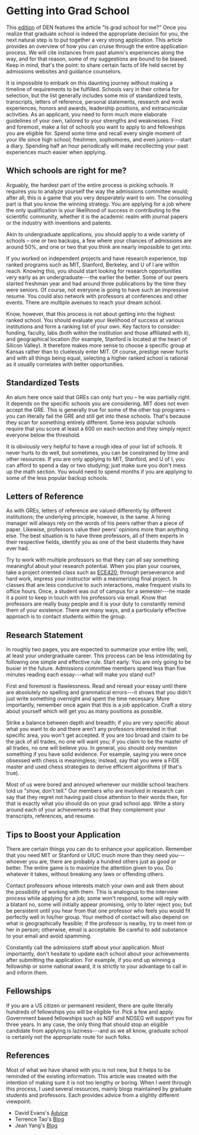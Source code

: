 # Getting into Grad School


This [edition](6.Is%20grad%20school%20for%you.md) of DEN features the article "Is grad school for me?" Once you realize that graduate school is indeed the appropriate decision for you, the next natural step is to put together a very strong application. This article provides an overview of how you can cruise through the entire application process. We will cite instances from past alumni's experiences along the way, and for that reason, some of my suggestions are bound to be biased. Keep in mind, that's the point: to share certain facts of life held secret by admissions websites and guidance counselors. 

It is impossible to embark on this daunting journey without making a timeline of requirements to be fulfilled. Schools vary in their criteria for selection, but the list generally includes some mix of standardized tests, transcripts, letters of reference, personal statements, research and work experiences, honors and awards, leadership positions, and extracurricular activities. As an applicant, you need to form much more elaborate guidelines of your own, tailored to your strengths and weaknesses. First and foremost, make a list of schools you want to apply to and fellowships you are eligible for. Spend some time and recall every single moment of your life since high school; freshmen, sophomores, and even juniors---start a diary. Spending half an hour periodically will make recollecting your past experiences much easier when applying.

## Which schools are right for me?
Arguably, the hardest part of the entire process is picking schools. It requires you to analyze yourself the way the admissions committee would; after all, this is a game that you very desperately want to win. The consoling part is that you know the winning strategy. You are applying for a job where the only qualification is your likelihood of success in contributing to the scientific community, whether it is the academic realm with journal papers or the industry with inventions and patents.
 
Akin to undergraduate applications, you should apply to a wide variety of schools – one or two backups, a few where your chances of admissions are around 50%, and one or two that you think are nearly impossible to get into.
 
If you worked on independent projects and have research experience, top ranked programs such as MIT, Stanford, Berkeley, and U of I are within reach. Knowing this, you should start looking for research opportunities very early as an undergraduate---the earlier the better. Some of our peers started freshman year and had around three publications by the time they were seniors. Of course, not everyone is going to have such an impressive resume. You could also network with professors at conferences and other events. There are multiple avenues to reach your dream school. 

Know, however, that this process is not about getting into the highest ranked school. You should evaluate your likelihood of success at various institutions and form a ranking list of your own. Key factors to consider: funding, faculty, labs (both within the institution and those affiliated with it), and geographical location (for example, Stanford is located at the heart of Silicon Valley). It therefore makes more sense to choose a specific group at Kansas rather than to cluelessly enter MIT. Of course, prestige never hurts and with all things being equal, selecting a higher ranked school is rational as it usually correlates with better opportunities.

## Standardized Tests
An alum here once said that GREs can only hurt you – he was partially right. It depends on the specific schools you are considering. MIT does not even accept the GRE. This is generally true for some of the other top programs – you can literally fail the GRE and still get into these schools. That's because they scan for something entirely different. Some less popular schools require that you score at least a 600 on each section and they simply reject everyone below the threshold. 

It is obviously very helpful to have a rough idea of your list of schools. It never hurts to do well, but sometimes, you can be constrained by time and other resources. If you are only applying to MIT, Stanford, and U of I, you can afford to spend a day or two studying; just make sure you don't mess up the math section. You would need to spend months if you are applying to some of the less popular backup schools.

## Letters of Reference
As with GREs, letters of reference are valued differently by different institutions; the underlying principle, however, is the same. A hiring manager will always rely on the words of his peers rather than a piece of paper. Likewise, professors value their peers' opinions more than anything else. The best situation is to have three professors, all of them experts in their respective fields, identify you as one of the best students they have ever had.

Try to work with multiple professors so that they can all say something meaningful about your research potential. When you plan your courses, take a project oriented class such as [ECE420](../Course%20Wiki/ECE%20Course%20Offerings/ECE420.md); through perseverance and hard work, impress your instructor with a mesmerizing final project. In classes that are less conducive to such interactions, make frequent visits to office hours. Once, a student was out of campus for a semester---he made it a point to keep in touch with his professors via email. Know that professors are really busy people and it is your duty to constantly remind them of your existence. There are many ways, and a particularly effective approach is to contact students within the group.

## Research Statement

In roughly two pages, you are expected to summarize your entire life; well, at least your undergraduate career. This process can be less intimidating by following one simple and effective rule. Start early. You are only going to be busier in the future. Admissions committee members spend less than five minutes reading each essay---what will make you stand out? 

First and foremost is flawlessness. Read and reread your essay until there are absolutely no spelling and grammatical errors---it shows that you didn't just write something overnight and spent the time necessary. More importantly, remember once again that this is a job application. Craft a story about yourself which will get you as many positions as possible. 

Strike a balance between depth and breadth; if you are very specific about what you want to do and there aren't any professors interested in that specific area, you won't get accepted. If you are too broad and claim to be the jack of all trades, no one will want you; if you claim to be the master of all trades, no one will believe you. In general, you should only mention something if you have solid evidence. For example, saying you were once obsessed with chess is meaningless; instead, say that you were a FIDE master and used chess strategies to derive efficient algorithms (if that's true). 

Most of us were bored and annoyed whenever our middle school teachers told us "show, don't tell." Our members who are involved in research can say that they regret not having paid close attention to their words then, for that is exactly what you should do on your grad school app. Write a story around each of your achievements so that they complement your transcripts, references, and resume.

## Tips to Boost your Application
There are certain things you can do to enhance your application. Remember that you need MIT or Stanford or UIUC much more than they need you--- whoever you are, there are probably a hundred others just as good or better. The entire game is to maximize the attention given to you. Do whatever it takes, without breaking any laws or offending others.

Contact professors whose interests match your own and ask them about the possibility of working with them. This is analogous to the interview process while applying for a job; some won't respond, some will reply with a blatant no, some will initially appear promising, only to later reject you; but be persistent until you hear from that one professor who feels you would fit perfectly well in his/her group. Your method of contact will also depend on what is geographically feasible; if the professor is nearby, try to meet him or her in person; otherwise, email is acceptable. Be careful to add substance to your email and avoid spamming.

Constantly call the admissions staff about your application. Most importantly, don't hesitate to update each school about your achievements after submitting the application. For example, if you end up winning a fellowship or some national award, it is strictly to your advantage to call in and inform them.

## Fellowships

If you are a US citizen or permanent resident, there are quite literally hundreds of fellowships you will be eligible for. Pick a few and apply. Government based fellowships such as NSF and NDSEG will support you for three years. In any case, the only thing that should stop an eligible candidate from applying is laziness---and as we all know, graduate school is certainly not the appropriate route for such folks.

## References

Most of what we have shared with you is not new, but it helps to be reminded of the existing information. This article was created with the intention of making sure it is not too lengthy or boring. When I went through this process, I used several resources, mainly blogs maintained by graduate students and professors. Each provides advice from a slightly different viewpoint.

- David Evans's [Advice](https://uvasrg.github.io/prospective/)
- Terrence Tao's [Blog](http://terrytao.wordpress.com/career-advice/)
- Jean Yang's [Blog](http://jxyzabc.blogspot.com/)